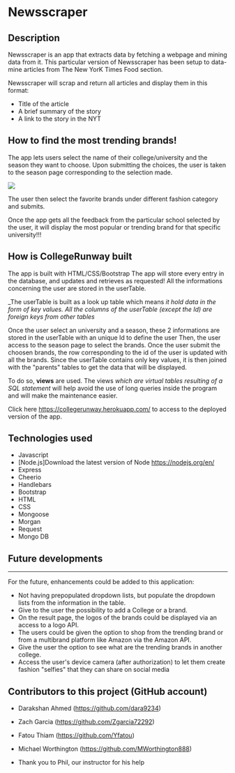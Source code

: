 # Newsscraper

## Description

Newsscraper is an app that extracts data by fetching a webpage and mining data from it. This particular version of Newsscraper has been setup to data-mine articles from The New YorK Times Food section. 

Newsscraper will scrap and return all articles and display them in this format: 

- Title of the article 
- A brief summary of the story
- A link to the story in the NYT







## How to find the most trending brands!
The app lets users select the name of their college/university and the season they want to choose. 
Upon submitting the choices, the user is taken to the season page corresponding to the selection made.

![](CollegeRunway_demo1.gif)

The user then select the favorite brands under different fashion category and submits.

Once the app gets all the feedback from the particular school selected by the user, it will display the most popular or trending brand for that specific university!!!


## How is CollegeRunway built
The app is built with HTML/CSS/Bootstrap
The app will store every entry in the database, and updates and retrieves as requested!
All the informations concerning the user are stored in the userTable.

_The userTable is built as a look up table which means _it hold data in the form of key values. All the columns of the userTable (except the Id) are foreign keys from other tables_

Once the user select an university and a season, these 2 informations are stored in the userTable with an unique Id to define the user
Then, the user access to the season page to select the brands. Once the user submit the choosen brands, the row corresponding to the id of the user is updated with all the brands.
Since the userTable contains only key values, it is then joined with the "parents" tables to get the data that will be displayed.

To do so, __views__ are used. The views _which are virtual tables resulting of a SQL statement_ will help avoid the use of long queries inside the program and will make the maintenance easier.

Click here https://collegerunway.herokuapp.com/ to access to the deployed version of the app.

## Technologies used
 * Javascript
 * [Node.js]Download the latest version of Node https://nodejs.org/en/
 * Express
 * Cheerio
 * Handlebars
 * Bootstrap
 * HTML
 * CSS
 * Mongoose
 * Morgan
 * Request
 * Mongo DB


## Future developments
-----------------------------
For the future, enhancements could be added to this application:

 * Not having prepopulated dropdown lists, but populate the dropdown lists from the information in the table.
 * Give to the user the possibility to add a College or a brand.
 * On the result page, the logos of the brands could be displayed via an access to a logo API.
 * The users could be given the option to shop from the trending brand or from a multibrand platform like Amazon via the Amazon API.
 * Give the user the option to see what are the trending brands in another college.
 * Access the user's device camera (after authorization) to let them create fashion "selfies" that they can share on social media


## Contributors to this project (GitHub account)
 - Darakshan Ahmed (https://github.com/dara9234)
 - Zach Garcia (https://github.com/Zgarcia72292)
 - Fatou Thiam (https://github.com/Yfatou)
 - Michael Worthington (https://github.com/MWorthington888)

 - Thank you to Phil, our instructor for his help
